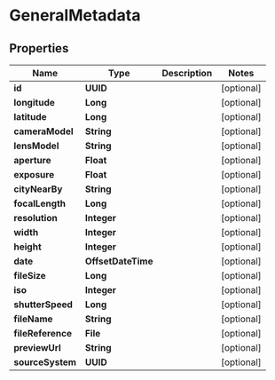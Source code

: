 

# GeneralMetadata


## Properties

| Name | Type | Description | Notes |
|------------ | ------------- | ------------- | -------------|
|**id** | **UUID** |  |  [optional] |
|**longitude** | **Long** |  |  [optional] |
|**latitude** | **Long** |  |  [optional] |
|**cameraModel** | **String** |  |  [optional] |
|**lensModel** | **String** |  |  [optional] |
|**aperture** | **Float** |  |  [optional] |
|**exposure** | **Float** |  |  [optional] |
|**cityNearBy** | **String** |  |  [optional] |
|**focalLength** | **Long** |  |  [optional] |
|**resolution** | **Integer** |  |  [optional] |
|**width** | **Integer** |  |  [optional] |
|**height** | **Integer** |  |  [optional] |
|**date** | **OffsetDateTime** |  |  [optional] |
|**fileSize** | **Long** |  |  [optional] |
|**iso** | **Integer** |  |  [optional] |
|**shutterSpeed** | **Long** |  |  [optional] |
|**fileName** | **String** |  |  [optional] |
|**fileReference** | **File** |  |  [optional] |
|**previewUrl** | **String** |  |  [optional] |
|**sourceSystem** | **UUID** |  |  [optional] |



